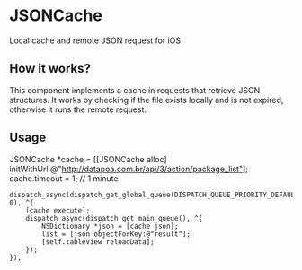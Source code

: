 JSONCache
=========

Local cache and remote JSON request for iOS

How it works?
-------------
This component implements a cache in requests that retrieve JSON structures. It works by checking if the file exists locally and is not expired, otherwise it runs the remote request.

Usage
-----

  JSONCache *cache = [[JSONCache alloc] initWithUrl:@"http://datapoa.com.br/api/3/action/package_list"];
	cache.timeout = 1; // 1 minute
	
	dispatch_async(dispatch_get_global_queue(DISPATCH_QUEUE_PRIORITY_DEFAULT, 0), ^{
		[cache execute];
		dispatch_async(dispatch_get_main_queue(), ^{
			NSDictionary *json = [cache json];
			list = [json objectForKey:@"result"];
            [self.tableView reloadData];
		});
	});
